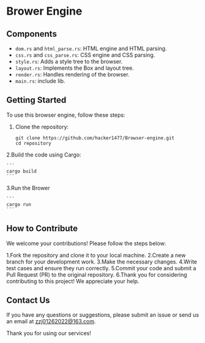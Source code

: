 # Brower Engine

## Components

- `dom.rs` and `html_parse.rs`: HTML engine and HTML parsing.
- `css.rs` and `css_parse.rs`: CSS engine and CSS parsing.
- `style.rs`: Adds a style tree to the browser.
- `layout.rs`: Implements the Box and layout tree.
- `render.rs`: Handles rendering of the browser.
- `main.rs`: include lib.

## Getting Started

To use this browser engine, follow these steps:

1. Clone the repository:

   ```shell
   git clone https://github.com/hacker1477/Browser-engine.git
   cd repository
   ```

2.Build the code using Cargo:

    ```
    cargo build
    ```

3.Run the Brower

    ```
    cargo run
    ```

## How to Contribute

We welcome your contributions! Please follow the steps below:

1.Fork the repository and clone it to your local machine.
2.Create a new branch for your development work.
3.Make the necessary changes.
4.Write test cases and ensure they run correctly.
5.Commit your code and submit a Pull Request (PR) to the original repository.
6.Thank you for considering contributing to this project! We appreciate your help.

## Contact Us

If you have any questions or suggestions, please submit an issue or send us an email at zzj01262022@163.com.

Thank you for using our services!
